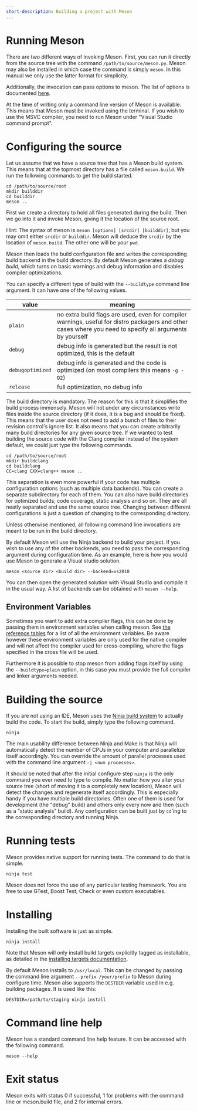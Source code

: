 ```yaml
---
short-description: Building a project with Meson
...
```


# Running Meson

There are two different ways of invoking Meson. First, you can run it
directly from the source tree with the command
`/path/to/source/meson.py`. Meson may also be installed in which case
the command is simply `meson`. In this manual we only use the latter
format for simplicity.

Additionally, the invocation can pass options to meson.
The list of options is documented [here](Builtin-options.md).

At the time of writing only a command line version of Meson is
available. This means that Meson must be invoked using the
terminal. If you wish to use the MSVC compiler, you need to run Meson
under "Visual Studio command prompt".

Configuring the source
==

Let us assume that we have a source tree that has a Meson build
system. This means that at the topmost directory has a file called
`meson.build`. We run the following commands to get the build started.


    cd /path/to/source/root
    mkdir builddir
    cd builddir
    meson ..

First we create a directory to hold all files generated during the
build. Then we go into it and invoke Meson, giving it the location of
the source root.

Hint: The syntax of meson is `meson [options] [srcdir] [builddir]`,
but you may omit either `srcdir` or `builddir`. Meson will deduce the
`srcdir` by the location of `meson.build`. The other one will be your
`pwd`.

Meson then loads the build configuration file and writes the
corresponding build backend in the build directory. By default Meson
generates a *debug build*, which turns on basic warnings and debug
information and disables compiler optimizations.

You can specify a different type of build with the `--buildtype`
command line argument. It can have one of the following values.

| value            | meaning                                                                                                                                                    |
| ------           | --------                                                                                                                                                   |
| `plain`          | no extra build flags are used, even for compiler warnings, useful for distro packagers and other cases where you need to specify all arguments by yourself |
| `debug`          | debug info is generated but the result is not optimized, this is the default                                                                               |
| `debugoptimized` | debug info is generated and the code is optimized (on most compilers this means `-g -O2`)                                                                  |
| `release`        | full optimization, no debug info                                                                                                                           |

The build directory is mandatory. The reason for this is that it
simplifies the build process immensely. Meson will not under any
circumstances write files inside the source directory (if it does, it
is a bug and should be fixed). This means that the user does not need
to add a bunch of files to their revision control's ignore list. It
also means that you can create arbitrarily many build directories for
any given source tree. If we wanted to test building the source code
with the Clang compiler instead of the system default, we could just
type the following commands.

    cd /path/to/source/root
    mkdir buildclang
    cd buildclang
    CC=clang CXX=clang++ meson ..

This separation is even more powerful if your code has multiple
configuration options (such as multiple data backends). You can create
a separate subdirectory for each of them. You can also have build
directories for optimized builds, code coverage, static analysis and
so on. They are all neatly separated and use the same source
tree. Changing between different configurations is just a question of
changing to the corresponding directory.

Unless otherwise mentioned, all following command line invocations are
meant to be run in the build directory.

By default Meson will use the Ninja backend to build your project. If
you wish to use any of the other backends, you need to pass the
corresponding argument during configuration time. As an example, here
is how you would use Meson to generate a Visual studio solution.

    meson <source dir> <build dir> --backend=vs2010

You can then open the generated solution with Visual Studio and
compile it in the usual way. A list of backends can be obtained with
`meson --help`.

Environment Variables
--

Sometimes you want to add extra compiler flags, this can be done by
passing them in environment variables when calling meson. See [the
reference
tables](Reference-tables.md#compiler-and-linker-flag-envrionment-variables)
for a list of all the environment variables. Be aware however these
environment variables are only used for the native compiler and will
not affect the compiler used for cross-compiling, where the flags
specified in the cross file will be used.

Furthermore it is possible to stop meson from adding flags itself by
using the `--buildtype=plain` option, in this case you must provide
the full compiler and linker arguments needed.

Building the source
==

If you are not using an IDE, Meson uses the [Ninja build
system](https://ninja-build.org/) to actually build the code. To start
the build, simply type the following command.

    ninja

The main usability difference between Ninja and Make is that Ninja
will automatically detect the number of CPUs in your computer and
parallelize itself accordingly. You can override the amount of
parallel processes used with the command line argument `-j <num
processes>`.

It should be noted that after the initial configure step `ninja` is
the only command you ever need to type to compile. No matter how you
alter your source tree (short of moving it to a completely new
location), Meson will detect the changes and regenerate itself
accordingly. This is especially handy if you have multiple build
directories. Often one of them is used for development (the "debug"
build) and others only every now and then (such as a "static analysis"
build). Any configuration can be built just by `cd`'ing to the
corresponding directory and running Ninja.

Running tests
==

Meson provides native support for running tests. The command to do
that is simple.

    ninja test

Meson does not force the use of any particular testing framework. You
are free to use GTest, Boost Test, Check or even custom executables.

Installing
==

Installing the built software is just as simple.

    ninja install

Note that Meson will only install build targets explicitly tagged as
installable, as detailed in the [installing targets documentation](Installing.md).

By default Meson installs to `/usr/local`. This can be changed by
passing the command line argument `--prefix /your/prefix` to Meson
during configure time. Meson also supports the `DESTDIR` variable used
in e.g. building packages. It is used like this:

    DESTDIR=/path/to/staging ninja install

Command line help
==

Meson has a standard command line help feature. It can be accessed
with the following command.

    meson --help

Exit status
==

Meson exits with status 0 if successful, 1 for problems with the command line or
meson.build file, and 2 for internal errors.
